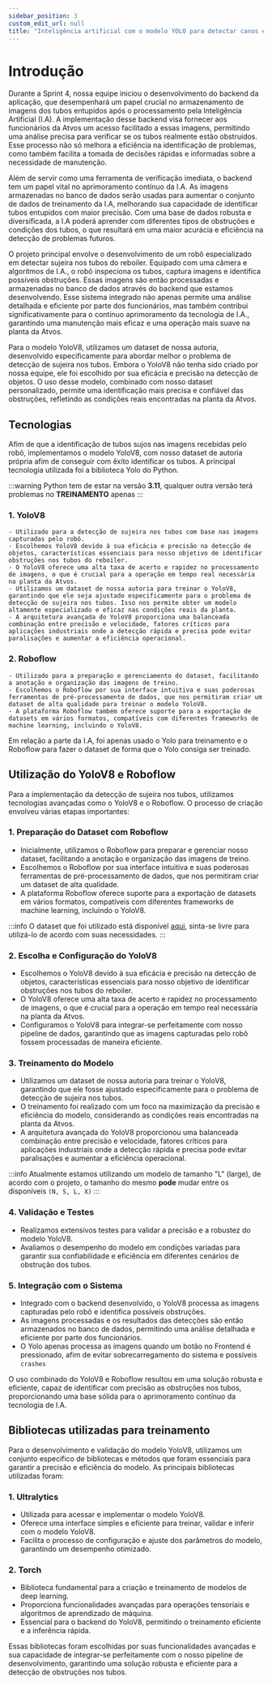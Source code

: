 ```yaml
---
sidebar_position: 3
custom_edit_url: null
title: "Inteligência artificial com o modelo YOLO para detectar canos entupidos"
---
```


# Introdução

Durante a Sprint 4, nossa equipe iniciou o desenvolvimento do backend da aplicação, que desempenhará um papel crucial no armazenamento de imagens dos tubos entupidos após o processamento pela Inteligência Artificial (I.A). A implementação desse backend visa fornecer aos funcionários da Atvos um acesso facilitado a essas imagens, permitindo uma análise precisa para verificar se os tubos realmente estão obstruídos. Esse processo não só melhora a eficiência na identificação de problemas, como também facilita a tomada de decisões rápidas e informadas sobre a necessidade de manutenção.

Além de servir como uma ferramenta de verificação imediata, o backend tem um papel vital no aprimoramento contínuo da I.A. As imagens armazenadas no banco de dados serão usadas para aumentar o conjunto de dados de treinamento da I.A, melhorando sua capacidade de identificar tubos entupidos com maior precisão. Com uma base de dados robusta e diversificada, a I.A poderá aprender com diferentes tipos de obstruções e condições dos tubos, o que resultará em uma maior acurácia e eficiência na detecção de problemas futuros.

O projeto principal envolve o desenvolvimento de um robô especializado em detectar sujeira nos tubos do reboiler. Equipado com uma câmera e algoritmos de I.A., o robô inspeciona os tubos, captura imagens e identifica possíveis obstruções. Essas imagens são então processadas e armazenadas no banco de dados através do backend que estamos desenvolvendo. Esse sistema integrado não apenas permite uma análise detalhada e eficiente por parte dos funcionários, mas também contribui significativamente para o contínuo aprimoramento da tecnologia de I.A., garantindo uma manutenção mais eficaz e uma operação mais suave na planta da Atvos.

Para o modelo YoloV8, utilizamos um dataset de nossa autoria, desenvolvido especificamente para abordar melhor o problema de detecção de sujeira nos tubos. Embora o YoloV8 não tenha sido criado por nossa equipe, ele foi escolhido por sua eficácia e precisão na detecção de objetos. O uso desse modelo, combinado com nosso dataset personalizado, permite uma identificação mais precisa e confiável das obstruções, refletindo as condições reais encontradas na planta da Atvos.


## **Tecnologias**

Afim de que a identificação de tubos sujos nas imagens recebidas pelo robô, implementamos o modelo YoloV8, com nosso dataset de autoria própria afim de conseguir com êxito identificar os tubos. A principal tecnologia utilizada foi a biblioteca Yolo do Python.

:::warning
Python tem de estar na versão **3.11**, qualquer outra versão terá problemas no **TREINAMENTO** apenas
:::

### 1. YoloV8

    - Utilizado para a detecção de sujeira nos tubos com base nas imagens capturadas pelo robô.
    - Escolhemos YoloV8 devido à sua eficácia e precisão na detecção de objetos, características essenciais para nosso objetivo de identificar obstruções nos tubos do reboiler.
    - O YoloV8 oferece uma alta taxa de acerto e rapidez no processamento de imagens, o que é crucial para a operação em tempo real necessária na planta da Atvos.
    - Utilizamos um dataset de nossa autoria para treinar o YoloV8, garantindo que ele seja ajustado especificamente para o problema de detecção de sujeira nos tubos. Isso nos permite obter um modelo altamente especializado e eficaz nas condições reais da planta.
    - A arquitetura avançada do YoloV8 proporciona uma balanceada combinação entre precisão e velocidade, fatores críticos para aplicações industriais onde a detecção rápida e precisa pode evitar paralisações e aumentar a eficiência operacional.

### 2. Roboflow

	- Utilizado para a preparação e gerenciamento do dataset, facilitando a anotação e organização das imagens de treino.
	- Escolhemos o Roboflow por sua interface intuitiva e suas poderosas ferramentas de pré-processamento de dados, que nos permitiram criar um dataset de alta qualidade para treinar o modelo YoloV8.
	- A plataforma Roboflow também oferece suporte para a exportação de datasets em vários formatos, compatíveis com diferentes frameworks de machine learning, incluindo o YoloV8.

Em relação a parte da I.A, foi apenas usado o Yolo para treinamento e o Roboflow para fazer o dataset de forma que o Yolo consiga ser treinado.

## **Utilização do YoloV8 e Roboflow**

Para a implementação da detecção de sujeira nos tubos, utilizamos tecnologias avançadas como o YoloV8 e o Roboflow. O processo de criação envolveu várias etapas importantes:

### 1. Preparação do Dataset com Roboflow
   - Inicialmente, utilizamos o Roboflow para preparar e gerenciar nosso dataset, facilitando a anotação e organização das imagens de treino.
   - Escolhemos o Roboflow por sua interface intuitiva e suas poderosas ferramentas de pré-processamento de dados, que nos permitiram criar um dataset de alta qualidade.
   - A plataforma Roboflow oferece suporte para a exportação de datasets em vários formatos, compatíveis com diferentes frameworks de machine learning, incluindo o YoloV8.

:::info
O dataset que foi utilizado está disponível [aqui](https://universe.roboflow.com/project-y7tgq/tacomare), sinta-se livre para utilizá-lo de acordo com suas necessidades.
:::

### 2. Escolha e Configuração do YoloV8
   - Escolhemos o YoloV8 devido à sua eficácia e precisão na detecção de objetos, características essenciais para nosso objetivo de identificar obstruções nos tubos do reboiler.
   - O YoloV8 oferece uma alta taxa de acerto e rapidez no processamento de imagens, o que é crucial para a operação em tempo real necessária na planta da Atvos.
   - Configuramos o YoloV8 para integrar-se perfeitamente com nosso pipeline de dados, garantindo que as imagens capturadas pelo robô fossem processadas de maneira eficiente.

### 3. Treinamento do Modelo
   - Utilizamos um dataset de nossa autoria para treinar o YoloV8, garantindo que ele fosse ajustado especificamente para o problema de detecção de sujeira nos tubos.
   - O treinamento foi realizado com um foco na maximização da precisão e eficiência do modelo, considerando as condições reais encontradas na planta da Atvos.
   - A arquitetura avançada do YoloV8 proporcionou uma balanceada combinação entre precisão e velocidade, fatores críticos para aplicações industriais onde a detecção rápida e precisa pode evitar paralisações e aumentar a eficiência operacional.

:::info
Atualmente estamos utilizando um modelo de tamanho "L" (large), de acordo com o projeto, o tamanho do mesmo **pode** mudar entre os disponíveis `(N, S, L, X)`
:::

### 4. Validação e Testes
   - Realizamos extensivos testes para validar a precisão e a robustez do modelo YoloV8.
   - Avaliamos o desempenho do modelo em condições variadas para garantir sua confiabilidade e eficiência em diferentes cenários de obstrução dos tubos.

### 5. Integração com o Sistema
   - Integrado com o backend desenvolvido, o YoloV8 processa as imagens capturadas pelo robô e identifica possíveis obstruções.
   - As imagens processadas e os resultados das detecções são então armazenados no banco de dados, permitindo uma análise detalhada e eficiente por parte dos funcionários.
   - O Yolo apenas processa as imagens quando um botão no Frontend é pressionado, afim de evitar sobrecarregamento do sistema e possíveis `crashes`

O uso combinado do YoloV8 e Roboflow resultou em uma solução robusta e eficiente, capaz de identificar com precisão as obstruções nos tubos, proporcionando uma base sólida para o aprimoramento contínuo da tecnologia de I.A.

## **Bibliotecas utilizadas para treinamento**

Para o desenvolvimento e validação do modelo YoloV8, utilizamos um conjunto específico de bibliotecas e métodos que foram essenciais para garantir a precisão e eficiência do modelo. As principais bibliotecas utilizadas foram:

### 1. Ultralytics
   - Utilizada para acessar e implementar o modelo YoloV8.
   - Oferece uma interface simples e eficiente para treinar, validar e inferir com o modelo YoloV8.
   - Facilita o processo de configuração e ajuste dos parâmetros do modelo, garantindo um desempenho otimizado.

### 2. Torch
   - Biblioteca fundamental para a criação e treinamento de modelos de deep learning.
   - Proporciona funcionalidades avançadas para operações tensoriais e algoritmos de aprendizado de máquina.
   - Essencial para o backend do YoloV8, permitindo o treinamento eficiente e a inferência rápida.

Essas bibliotecas foram escolhidas por suas funcionalidades avançadas e sua capacidade de integrar-se perfeitamente com o nosso pipeline de desenvolvimento, garantindo uma solução robusta e eficiente para a detecção de obstruções nos tubos.